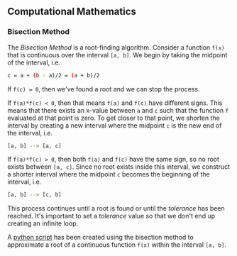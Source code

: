 ## Computational Mathematics
### Bisection Method
The _Bisection Method_ is a root-finding algorithm. Consider a function `f(x)` that is continuous over the interval `[a, b]`. We begin by taking the midpoint of the interval, i.e.
```bash
c = a + (b - a)/2 = (a + b)/2
```
If `f(c) = 0`, then we've found a root and we can stop the process.   

If `f(a)*f(c) < 0`, then that means `f(a)` and `f(c)` have different signs. This means that there exists an x-value between `a` and `c` such that the function `f` evaluated at that point is zero. To get closer to that point, we shorten the interval by creating a new interval where the midpoint `c` is the new end of the interval, i.e. 
```bash
[a, b] --> [a, c]
```
If `f(a)*f(c) > 0`, then both `f(a)` and `f(c)` have the same sign, so no root exists between `[a, c]`. Since no root exists inside this interval, we construct a shorter interval where the midpoint `c` becomes the beginning of the interval, i.e.
```bash
[a, b] --> [c, b]
```
This process continues until a root is found or until the _tolerance_ has been reached. It's important to set a _tolerance_ value so that we don't end up creating an infinite loop.   

A [python script](python/bisection_method.py) has been created using the bisection method to approximate a root of a continuous function `f(x)` within the interval `[a, b]`.   
